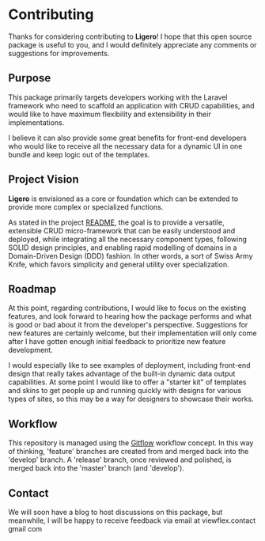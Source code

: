 # Contributing

Thanks for considering contributing to **Ligero**! I hope that this open source package is useful to you, and I would definitely appreciate any comments or suggestions for improvements.

## Purpose

This package primarily targets developers working with the Laravel framework who need to scaffold an application with CRUD capabilities, and would like to have maximum flexibility and extensibility in their implementations.

I believe it can also provide some great benefits for front-end developers who would like to receive all the necessary data for a dynamic UI in one bundle and keep logic out of the templates.

## Project Vision

**Ligero** is envisioned as a core or foundation which can be extended to provide more complex or specialized functions.

As stated in the project [README](README.md), the goal is to provide a versatile, extensible CRUD micro-framework that can be easily understood and deployed, while integrating all the necessary component types, following SOLID design principles, and enabling rapid modelling of domains in a Domain-Driven Design (DDD) fashion. In other words, a sort of Swiss Army Knife, which favors simplicity and general utility over specialization.

## Roadmap

At this point, regarding contributions, I would like to focus on the existing features, and look forward to hearing how the package performs and what is good or bad about it from the developer's perspective. Suggestions for new features are certainly welcome, but their implementation will only come after I have gotten enough initial feedback to prioritize new feature development.

I would especially like to see examples of deployment, including front-end design that really takes advantage of the built-in dynamic data output capabilities. At some point I would like to offer a "starter kit" of templates and skins to get people up and running quickly with designs for various types of sites, so this may be a way for designers to showcase their works.

## Workflow

This repository is managed using the [Gitflow](https://www.atlassian.com/git/tutorials/comparing-workflows/gitflow-workflow) workflow concept. In this way of thinking, 'feature' branches are created from and merged back into the 'develop' branch. A 'release' branch, once reviewed and polished, is merged back into the 'master' branch (and 'develop').

## Contact

We will soon have a blog to host discussions on this package, but meanwhile, I will be happy to receive feedback via email at viewflex.contact gmail com